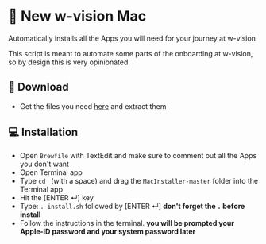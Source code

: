 #  New w-vision Mac
Automatically installs all the Apps you will need for your journey at w-vision

This script is meant to automate some parts of the onboarding at w-vision,
so by design this is very opinionated.

## 💾 Download
- Get the files you need [here](https://github.com/w-vision/MacInstaller/archive/master.zip) and extract them

## 💻 Installation
- Open `Brewfile` with TextEdit and make sure to comment out all the Apps you don't want
- Open Terminal app
- Type `cd ` (with a space) and drag the `MacInstaller-master` folder into the Terminal app
- Hit the [ENTER ↵] key
- Type: `. install.sh` followed by [ENTER ↵] **don't forget the `.` before install**
- Follow the instructions in the terminal. **you will be prompted your Apple-ID password and your system password later**
